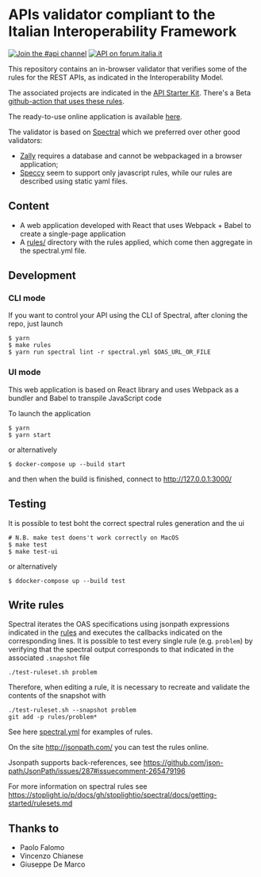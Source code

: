 # APIs validator compliant to the Italian Interoperability Framework

[![Join the #api channel](https://img.shields.io/badge/Slack-%23api-blue.svg?logo=slack)](https://developersitalia.slack.com/messages/CDKBYTG74)
[![API on forum.italia.it](https://img.shields.io/badge/Forum-interoperabilit%C3%A0-blue.svg)](https://forum.italia.it/c/piano-triennale/interoperabilita)

This repository contains an in-browser validator that verifies some of the rules for the REST APIs, as indicated in the Interoperability Model.

The associated projects are indicated in the [API Starter Kit](https://github.com/teamdigitale/api-starter-kit).
There's a Beta [github-action that uses these rules](https://github.com/teamdigitale/api-oas-checker-action).

The ready-to-use online application is available [here](https://teamdigitale.github.io/api-oas-checker).

The validator is based on [Spectral](https://github.com/stoplightio/spectral) which we preferred over other good validators:

- [Zally](https://github.com/zalando/zally) requires a database and cannot be webpackaged in a browser application;
- [Speccy](https://github.com/wework/speccy) seem to support only javascript rules, while our rules are described using static yaml files. 

## Content

- A web application developed with React that uses Webpack + Babel to create a single-page application
- A [rules/](rules/) directory with the rules applied, which come then aggregate in the spectral.yml file.
  
## Development

### CLI mode
If you want to control your API using the CLI of Spectral, after cloning the repo, just launch

```
$ yarn
$ make rules
$ yarn run spectral lint -r spectral.yml $OAS_URL_OR_FILE
```

### UI mode
This web application is based on React library and uses Webpack as a bundler and Babel to transpile JavaScript code

To launch the application
```
$ yarn
$ yarn start
```
or alternatively
```
$ docker-compose up --build start
```
and then when the build is finished, connect to http://127.0.0.1:3000/
  
## Testing

It is possible to test boht the correct spectral rules generation and the ui

```
# N.B. make test doens't work correctly on MacOS
$ make test
$ make test-ui
```

or alternatively
```
$ ddocker-compose up --build test
```

## Write rules

Spectral iterates the OAS specifications using jsonpath expressions
indicated in the [rules](rules/)
and executes the callbacks indicated on the corresponding lines.
It is possible to test every single rule (e.g. `problem`) by verifying
that the spectral output corresponds to that indicated in the associated `.snapshot` file

```
./test-ruleset.sh problem
```

Therefore, when editing a rule, it is necessary to recreate and validate the contents of the snapshot
with

```
./test-ruleset.sh --snapshot problem
git add -p rules/problem* 
```

See here [spectral.yml](spectral.yml) for examples of rules.

On the site http://jsonpath.com/ you can test the rules online.

Jsonpath supports back-references,
 see https://github.com/json-path/JsonPath/issues/287#issuecomment-265479196
 
For more information on spectral rules see https://stoplight.io/p/docs/gh/stoplightio/spectral/docs/getting-started/rulesets.md

## Thanks to

- Paolo Falomo
- Vincenzo Chianese
- Giuseppe De Marco
